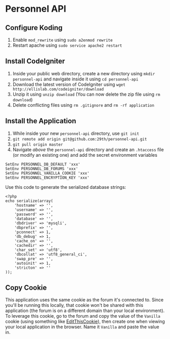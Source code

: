 # Personnel API

## Configure Koding
1. Enable `mod_rewrite` using `sudo a2enmod rewrite`
2. Restart apache using `sudo service apache2 restart`

## Install CodeIgniter

1. Inside your public web directory, create a new directory using `mkdir personnel-api` and navigate inside it using `cd personnel-api`
2. Download the latest version of CodeIgniter using `wget http://ellislab.com/codeigniter/download`
2. Unzip it using `unzip download` (You can now delete the zip file using `rm download`)
4. Delete conflicting files using `rm .gitignore` and `rm -rf application`

## Install the Application
1. While inside your new `personnel-api` directory, use `git init`
2. `git remote add origin git@github.com:29th/personnel-api.git`
3. `git pull origin master`
4. Navigate *above* the `personnel-api` directory and create an `.htaccess` file (or modify an existing one) and add the secret environment variables

```
SetEnv PERSONNEL_DB_DEFAULT 'xxx'
SetEnv PERSONNEL_DB_FORUMS 'xxx'
SetEnv PERSONNEL_VANILLA_COOKIE 'xxx'
SetEnv PERSONNEL_ENCRYPTION_KEY 'xxx'
```
Use this code to generate the serialized database strings:
```
<?php
echo serialize(array(
    'hostname' => '',
    'username' => '',
    'password' => '',
    'database' => '',
    'dbdriver' => 'mysqli',
    'dbprefix' => '',
    'pconnect' => 1,
    'db_debug' => 1,
    'cache_on' => '',
    'cachedir' => '',
    'char_set' => 'utf8',
    'dbcollat' => 'utf8_general_ci',
    'swap_pre' => '',
    'autoinit' => 1,
    'stricton' => ''
));
```
## Copy Cookie
This application uses the same cookie as the forum it's connected to. Since you'll be running this locally, that cookie won't be shared with this application (the forum is on a different domain than your local environment). To leverage this cookie, go to the forum and copy the value of the `Vanilla` cookie (using something like [EditThisCookie](https://chrome.google.com/webstore/detail/editthiscookie/fngmhnnpilhplaeedifhccceomclgfbg)), then create one when viewing your local application in the browser. Name it `Vanilla` and paste the value in.
